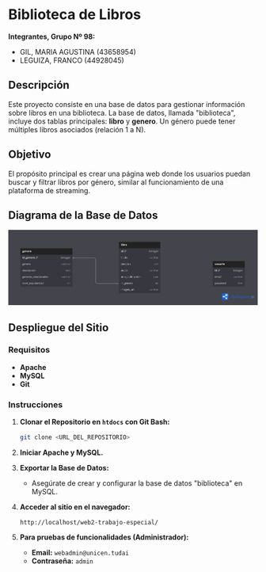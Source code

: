 # Biblioteca de Libros

**Integrantes, Grupo Nº 98:**
- GIL, MARIA AGUSTINA (43658954)
- LEGUIZA, FRANCO (44928045)

## Descripción

Este proyecto consiste en una base de datos para gestionar información sobre libros en una biblioteca. La base de datos, llamada "biblioteca", incluye dos tablas principales: **libro** y **genero**. Un género puede tener múltiples libros asociados (relación 1 a N).

## Objetivo

El propósito principal es crear una página web donde los usuarios puedan buscar y filtrar libros por género, similar al funcionamiento de una plataforma de streaming.

## Diagrama de la Base de Datos

![Diagrama ER](DER.png)

## Despliegue del Sitio

### Requisitos
- **Apache**
- **MySQL**
- **Git**

### Instrucciones

1. **Clonar el Repositorio en `htdocs` con Git Bash:**
   ```bash
   git clone <URL_DEL_REPOSITORIO>
   ```

2. **Iniciar Apache y MySQL.**

3. **Exportar la Base de Datos:**
   - Asegúrate de crear y configurar la base de datos "biblioteca" en MySQL.

4. **Acceder al sitio en el navegador:**
   ```
   http://localhost/web2-trabajo-especial/
   ```

5. **Para pruebas de funcionalidades (Administrador):**
   - **Email:** `webadmin@unicen.tudai`
   - **Contraseña:** `admin`
